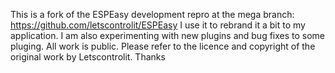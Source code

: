 This is a fork of the ESPEasy development repro at the mega branch: https://github.com/letscontrolit/ESPEasy
I use it to rebrand it a bit to my application.
I am also experimenting with new plugins and bug fixes to some pluging.
All work is public.
Please refer to the licence and copyright of the original work by Letscontrolit.
Thanks
